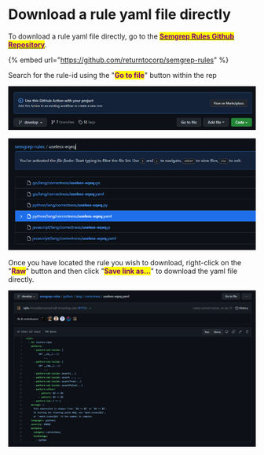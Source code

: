 # Download a rule yaml file directly

To download a rule yaml file directly, go to the [<mark style="color:purple;">**Semgrep Rules Github Repository**</mark>](https://github.com/returntocorp/semgrep-rules).

{% embed url="https://github.com/returntocorp/semgrep-rules" %}

Search for the rule-id using the "<mark style="color:purple;">**Go to file**</mark>" button within the rep

![](../.gitbook/assets/Downloadyaml1.png)

![](../.gitbook/assets/Downloadyaml2.png)

Once you have located the rule you wish to download, right-click on the "<mark style="color:purple;">**Raw**</mark>" button and then click "<mark style="color:purple;">**Save link as...**</mark>" to download the yaml file directly.

![](../.gitbook/assets/Downloadyaml3.png)
